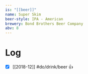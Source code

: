 ```yaml
---
is: "[[beer]]"
name: Super Skim
beer-style: IPA - American
brewery: Bond Brothers Beer Company
abv: 8
---
```

# Log
- [x] [[2018-12]] #do/drink/beer 👍
